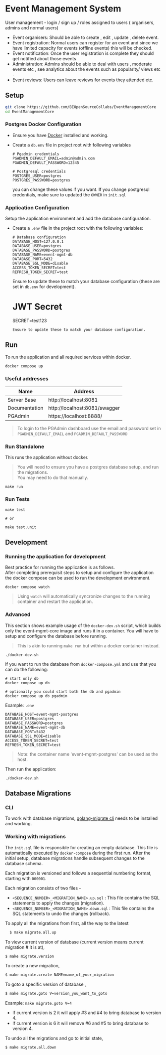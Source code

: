 # Event Management System

User management - login / sign up / roles assigned to users  ( organisers, admins and normal users) 

- Event organisers: Should be able to create , edit , update , delete event. 
- Event registration: Normal users can register for an event and since we have limited capacity for events (offline events) this will be checked. 
- Event notification: Once the user registration is complete they should get notified about those events 
- Administration: Admins should be able to deal with users , moderate events etc , see analytics about the events such as popularity/ views etc .
- Event reviews: Users can leave reviews for events they attended etc.

## Setup

```bash
git clone https://github.com/BEOpenSourceCollabs/EventManagementCore
cd EventManagementCore
```

### Postgres Docker Configuration

- Ensure you have [Docker](https://www.docker.com/products/docker-desktop/) installed and working.
- Create a `db.env` file in project root with following variables

    ```text
    # Pgadmin credentials
    PGADMIN_DEFAULT_EMAIL=admin@admin.com
    PGADMIN_DEFAULT_PASSWORD=12345

    # Postgresql credentials
    POSTGRES_USER=postgres
    POSTGRES_PASSWORD=postgres
    ```
  you can change these values if you want. If you change postgresql credentials, make sure to updated the `OWNER` in `init.sql`

### Application Configuration

Setup the application environment and add the database configuration.

- Create a `.env` file in the project root with the following variables:

  ```text
  # Database configuration
  DATABASE_HOST=127.0.0.1
  DATABASE_USER=postgres
  DATABASE_PASSWORD=postgres
  DATABASE_NAME=event-mgmt-db
  DATABASE_PORT=5432
  DATABASE_SSL_MODE=disable
  ACCESS_TOKEN_SECRET=test
  REFRESH_TOKEN_SECRET=test
  ```
  Ensure to update these to match your database configuration (these are set in `db.env` for development).

  # JWT Secret
  SECRET=test123
  ```
  Ensure to update these to match your database configuration.

## Run

To run the application and all required services within docker.

```shell
docker compose up
```

### Useful addresses

| Name | Address |
|------|---------|
| Server Base   | http://localhost:8081         |
| Documentation | http://localhost:8081/swagger |
| PGAdmin       | https://localhost:8888/       |

> To login to the PGAdmin dashboard use the email and password set in `PGADMIN_DEFAULT_EMAIL` and `PGADMIN_DEFAULT_PASSWORD` 

### Run Standalone

This runs the application without docker.
> You will need to ensure you have a postgres database setup, and run the migrations.   
> You may need to do that manually. 

```shell
make run
```

### Run Tests

```shell
make test

# or 

make test.unit
```

## Development

### Running the application for development

Best practice for running the application is as follows.  
After completing prerequisit steps to setup and configure the application the docker compose can be used to run the development environment.

```shell
docker compose watch
```

> Using `watch` will automatically syncronize changes to the running container and restart the application.

### Advanced

This section shows example usage of the `docker-dev.sh` script, which builds only the event-mgmt-core image and runs it in a container. You will have to setup and configure the database before running.

> This is akin to running `make run` but within a docker container instead.

  ```shell
  ./docker-dev.sh
  ```

If you want to run the database from `docker-compose.yml` and use that you can do the following:

  ```shell
  # start only db
  docker compose up db

  # optionally you could start both the db and pgadmin
  docker compose up db pgadmin
  ```

  Example: `.env`
  
  ```text
  DATABASE_HOST=event-mgmt-postgres
  DATABASE_USER=postgres
  DATABASE_PASSWORD=postgres
  DATABASE_NAME=event-mgmt-db
  DATABASE_PORT=5432
  DATABASE_SSL_MODE=disable
  ACCESS_TOKEN_SECRET=test
  REFRESH_TOKEN_SECRET=test
  ```
  > Note: the container name 'event-mgmt-postgres' can be used as the host.

Then run the application:

  ```shell
  ./docker-dev.sh
  ```

## Database Migrations

### CLI
To work with database migrations,  [golang-migrate cli](https://pkg.go.dev/github.com/golang-migrate/migrate/v4/cmd/migrate#section-readme) needs to be installed and working. 


### Working with migrations 

The `init.sql` file is responsible for creating an empty database. This file is automatically executed by `docker-compose` during the first run. After the initial setup, database migrations handle subsequent changes to the database schema.

Each migration is versioned and follows a sequential numbering format, starting with `000001`.

Each migration consists of two files - 
* `<SEQUENCE_NUMBER>_<MIGRATION_NAME>.up.sql` : This file contains the SQL statements to apply the changes (migration).
* `<SEQUENCE_NUMBER>_<MIGRATION_NAME>.down.sql` : This file contains the SQL statements to undo the changes (rollback).

To apply all the migrations from first, all the way to the latest

  ```bash
    $ make migrate.all.up
  ```
To view current version of database (current version means current migration # it is at), 
  
  ```bash
  $ make migrate.version
  ```
To create a new migration, 

  ```bash
  $ make migrate.create NAME=name_of_your_migration
  ```
To goto a specific version of database , 
  
  ```bash
  $ make migrate.goto V=version_you_want_to_goto
  ```
   Example: `make migrate.goto V=4`
   - If current version is 2 it will apply #3 and #4 to bring database to version 4.
   - If current version is 6 it will remove #6 and #5 to bring database to version 4.

To undo all the migrations and go to initial state, 

  ```bash
  $ make migrate.all.down
  ```